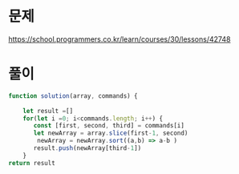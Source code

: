 # 문제
https://school.programmers.co.kr/learn/courses/30/lessons/42748

# 풀이
```jsx
function solution(array, commands) {
    
    let result =[]
    for(let i =0; i<commands.length; i++) {
       const [first, second, third] = commands[i]
       let newArray = array.slice(first-1, second)
        newArray = newArray.sort((a,b) => a-b )
       result.push(newArray[third-1])
    }
return result
```


